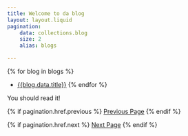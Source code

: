 ```yaml
---
title: Welcome to da blog
layout: layout.liquid
pagination: 
    data: collections.blog
    size: 2
    alias: blogs

---
```

[//]: # "the blog comes from the name of the tag we created in 11tydata.js and the data.title is cause we are grabbing front matter"

{% for blog in blogs %}
- [{{blog.data.title}}]({{blog.url}})
{% endfor %}

You should read it!

{% if pagination.href.previous %}
<a href="{{pagination.href.previous}}">Previous Page</a>
{% endif %}

{% if pagination.href.next %}
<a href="{{pagination.href.next}}">Next Page</a>
{% endif %}
